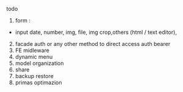 todo

1.  form :

- input date, number, img, file, img crop,others (html / text editor),

2. facade auth or any other method to direct access auth bearer
3. FE midleware
4. dynamic menu
5. model organization
6. share
7. backup restore
8. primas optimazion
